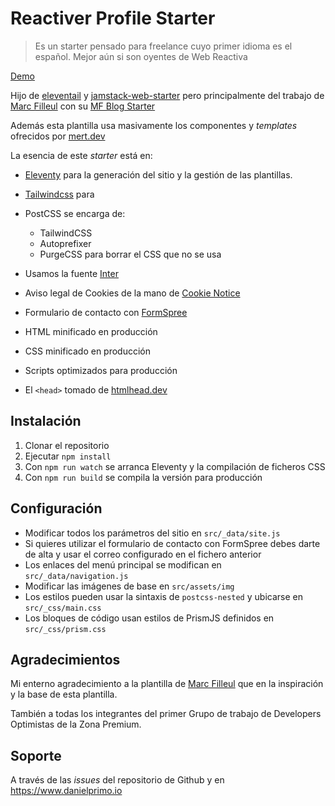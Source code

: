 # Reactiver Profile Starter

> Es un starter pensado para freelance cuyo primer idioma es el español. Mejor aún si son oyentes de Web Reactiva

[Demo](https://reactiver-profile-starter.netlify.app)

Hijo de [eleventail](https://github.com/philhawksworth/eleventail) y [jamstack-web-starter](https://github.com/scottishstoater/jamstack-web-starter) pero principalmente del trabajo de [Marc Filleul](https://www.artisanweb.dev/) con su [MF Blog Starter](https://github.com/marcfilleul/mf-blogstarter)

Además esta plantilla usa masivamente los componentes y *templates* ofrecidos por [mert.dev](https://mert.dev/tailwind-blocks/)

La esencia de este *starter* está en:

- [Eleventy](https://11ty.dev) para la generación del sitio y la gestión de las plantillas.
- [Tailwindcss](https://tailwindcss.com) para 

- PostCSS se encarga de:

  - TailwindCSS
  - Autoprefixer
  - PurgeCSS para borrar el CSS que no se usa

- Usamos la fuente [Inter](https://rsms.me/inter/)
- Aviso legal de Cookies de la mano de [Cookie Notice](https://github.com/AOEpeople/cookie-notice#readme)
- Formulario de contacto con [FormSpree](https://formspree.com)
- HTML minificado en producción
- CSS minificado en producción
- Scripts optimizados para producción
- El `<head>` tomado de [htmlhead.dev](https://htmlhead.dev)

## Instalación

1. Clonar el repositorio
2. Ejecutar `npm install`
3. Con `npm run watch` se arranca Eleventy y la compilación de ficheros CSS
4. Con `npm run build` se compila la versión para producción

## Configuración

- Modificar todos los parámetros del sitio en `src/_data/site.js`
- Si quieres utilizar el formulario de contacto con FormSpree debes darte de alta y usar el correo configurado en el fichero anterior
- Los enlaces del menú principal se modifican en `src/_data/navigation.js`
- Modificar las imágenes de base en `src/assets/img`
- Los estilos pueden usar la sintaxis de `postcss-nested` y ubicarse en `src/_css/main.css`
- Los bloques de código usan estilos de PrismJS definidos en `src/_css/prism.css`

## Agradecimientos

Mi enterno agradecimiento a la plantilla de [Marc Filleul](https://www.artisanweb.dev/) que en la inspiración y la base de esta plantilla.

También a todas los integrantes del primer Grupo de trabajo de Developers Optimistas de la Zona Premium.

## Soporte

A través de las *issues* del repositorio de Github y en https://www.danielprimo.io
